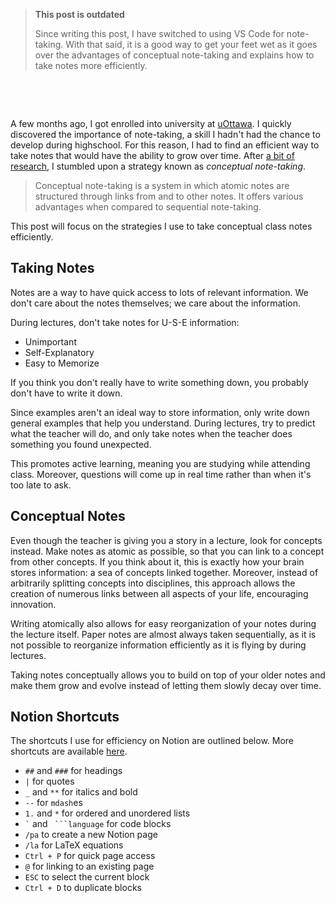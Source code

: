 > **This post is outdated**
>
> Since writing this post, I have switched to using VS Code for note-taking. With that said, it is a good way to get your feet wet as it goes over the advantages of conceptual note-taking and explains how to take notes more efficiently.

&nbsp;

&nbsp;

A few months ago, I got enrolled into university at [uOttawa](https://www2.uottawa.ca/en). I quickly discovered the importance of note-taking, a skill I hadn't had the chance to develop during highschool. For this reason, I had to find an efficient way to take notes that would have the ability to grow over time. After [a bit of research](https://www.youtube.com/watch?v=MYJsGksojms), I stumbled upon a strategy known as _conceptual note-taking_.

> Conceptual note-taking is a system in which atomic notes are structured through links from and to other notes. It offers various advantages when compared to sequential note-taking.

This post will focus on the strategies I use to take conceptual class notes efficiently.

## Taking Notes

Notes are a way to have quick access to lots of relevant information. We don't care about the notes themselves; we care about the information.

During lectures, don't take notes for U-S-E information:

- Unimportant
- Self-Explanatory
- Easy to Memorize

If you think you don't really have to write something down, you probably don't have to write it down.

Since examples aren't an ideal way to store information, only write down general examples that help you understand. During lectures, try to predict what the teacher will do, and only take notes when the teacher does something you found unexpected.

This promotes active learning, meaning you are studying while attending class. Moreover, questions will come up in real time rather than when it's too late to ask.

## Conceptual Notes

Even though the teacher is giving you a story in a lecture, look for concepts instead. Make notes as atomic as possible, so that you can link to a concept from other concepts. If you think about it, this is exactly how your brain stores information: a sea of concepts linked together. Moreover, instead of arbitrarily splitting concepts into disciplines, this approach allows the creation of numerous links between all aspects of your life, encouraging innovation.

Writing atomically also allows for easy reorganization of your notes during the lecture itself. Paper notes are almost always taken sequentially, as it is not possible to reorganize information efficiently as it is flying by during lectures.

Taking notes conceptually allows you to build on top of your older notes and make them grow and evolve instead of letting them slowly decay over time.

## Notion Shortcuts

The shortcuts I use for efficiency on Notion are outlined below. More shortcuts are available [here](https://www.notion.so/help/keyboard-shortcuts).

- `##` and `###` for headings
- `|` for quotes
- `_` and `**` for italics and bold
- `--` for `mdash`es
- `1.` and `*` for ordered and unordered lists
- `` ` `` and ` ```language` for code blocks
- `/pa` to create a new Notion page
- `/la` for LaTeX equations
- `Ctrl + P` for quick page access
- `@` for linking to an existing page
- `ESC` to select the current block
- `Ctrl + D` to duplicate blocks
